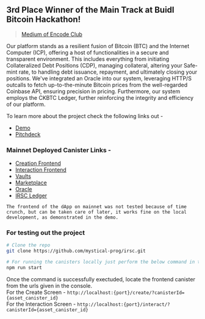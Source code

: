 ## 3rd Place Winner of the Main Track at Buidl Bitcoin Hackathon!

> [Medium of Encode Club](https://medium.com/encode-club/internet-computer-buidl-bitcoin-hackathon-powered-by-encode-summary-and-winners-3ecb2daf6921) 

Our platform stands as a resilient fusion of Bitcoin (BTC) and the Internet Computer (ICP), offering a host of functionalities in a secure and transparent environment. This includes everything from initiating Collateralized Debt Positions (CDP), managing collateral, altering your Safe-mint rate, to handling debt issuance, repayment, and ultimately closing your positions. We've integrated an Oracle into our system, leveraging HTTP/S outcalls to fetch up-to-the-minute Bitcoin prices from the well-regarded Coinbase API, ensuring precision in pricing. Furthermore, our system employs the CKBTC Ledger, further reinforcing the integrity and efficiency of our platform.

To learn more about the project check the following links out - 

- [Demo](https://www.youtube.com/watch?v=BSCID3GLWhM)
- [Pitchdeck](https://drive.google.com/file/d/1PyNwZLvI7l5dgb2ILo05B2xscZsWD_PG/view?usp=sharing)

### Mainnet Deployed Canister Links - 

- [Creation Frontend](https://idqav-oaaaa-aaaao-avbpq-cai.icp0.io/create/)
- [Interaction Frontend](https://idqav-oaaaa-aaaao-avbpq-cai.icp0.io/interact/)
- [Vaults](https://a4gq6-oaaaa-aaaab-qaa4q-cai.raw.icp0.io/?id=lge36-tiaaa-aaaao-avbea-cai)
- [Marketplace](https://a4gq6-oaaaa-aaaab-qaa4q-cai.raw.icp0.io/?id=kfisy-hqaaa-aaaao-avbcq-cai)
- [Oracle](https://a4gq6-oaaaa-aaaab-qaa4q-cai.raw.icp0.io/?id=klk7q-4aaaa-aaaao-avbdq-cai)
- [IRSC Ledger](https://a4gq6-oaaaa-aaaab-qaa4q-cai.raw.icp0.io/?id=kcjum-kiaaa-aaaao-avbca-cai)

```The frontend of the dApp on mainnet was not tested because of time crunch, but can be taken care of later, it works fine on the local development, as demonstrated in the demo.```

### For testing out the project

```bash
# Clone the repo
git clone https://github.com/mystical-prog/irsc.git

# For running the canisters locally just perform the below command in the root dir
npm run start
```

Once the command is successfully exectuded, locate the frontend canister from the urls given in the console. <br />
For the Create Screen - `http://localhost:{port}/create/?canisterId={asset_canister_id}` <br />
For the Interaction Screen - `http://localhost:{port}/interact/?canisterId={asset_canister_id}` <br />
